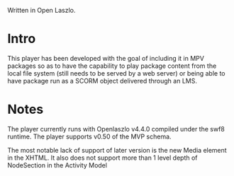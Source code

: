 Written in Open Laszlo.

# Intro #
This player has been developed with the goal of including it in MPV packages so as to have the capability to play package content from the local file system (still needs to be served by a web server) or being able to have package run as a SCORM object delivered through an LMS.

# Notes #
The player currently runs with Openlaszlo v4.4.0 compiled under the swf8 runtime. The player supports v0.50 of the MVP schema.

The most notable lack of support of later version is the new Media element in the XHTML. It also does not support more than 1 level depth of NodeSection in the Activity Model
